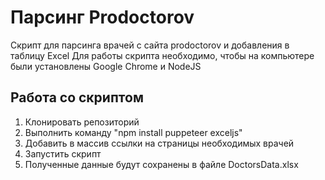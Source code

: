 # Парсинг Prodoctorov
Скрипт для парсинга врачей с сайта prodoctorov и добавления в таблицу Excel
Для работы скрипта необходимо, чтобы на компьютере были установлены Google Chrome и NodeJS

## Работа со скриптом

1. Клонировать репозиторий
2. Выполнить команду "npm install puppeteer exceljs"
3. Добавить в массив ссылки на страницы необходимых врачей
4. Запустить скрипт
5. Полученные данные будут сохранены в файле DoctorsData.xlsx
